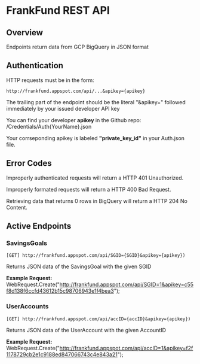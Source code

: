# FrankFund REST API

## Overview
Endpoints return data from GCP BigQuery in JSON format

## Authentication
HTTP requests must be in the form:

```http://frankfund.appspot.com/api/...&apikey={apikey}```

The trailing part of the endpoint should be the literal "&apikey="
followed immediately by your issued developer API key

You can find your developer **apikey** in the Github repo:
    /Credentials/Auth{YourName}.json

Your corrseponding apikey is labeled **"private_key_id"** in your Auth.json file.

## Error Codes
Improperly authenticated requests will return a HTTP 401 Unauthorized.

Improperly formated requests will return a HTTP 400 Bad Request.

Retrieving data that returns 0 rows in BigQuery will return a HTTP 204 No Content.


## Active Endpoints

### SavingsGoals

```[GET] http://frankfund.appspot.com/api/SGID={SGID}&apikey={apikey})```

Returns JSON data of the SavingsGoal with the given SGID

**Example Request:** WebRequest.Create("http://frankfund.appspot.com/api/SGID=1&apikey=c55f8d138f6ccfd43612b15c98706943e1f4bea3");


### UserAccounts

```[GET] http://frankfund.appspot.com/api/accID={accID}&apikey={apikey})```

Returns JSON data of the UserAccount with the given AccountID

**Example Request:** WebRequest.Create("http://frankfund.appspot.com/api/accID=1&apikey=f2f1178729cb2e1c9188ed847066743c4e843a21");

